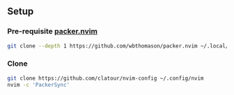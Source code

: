 ## Setup

### Pre-requisite [packer.nvim][packer.nvim]

```bash
git clone --depth 1 https://github.com/wbthomason/packer.nvim ~/.local/share/nvim/site/pack/packer/start/packer.nvim
```

### Clone

```bash
git clone https://github.com/clatour/nvim-config ~/.config/nvim
nvim -c 'PackerSync'
```

[packer.nvim]: https://github.com/wbthomason/packer.nvim
